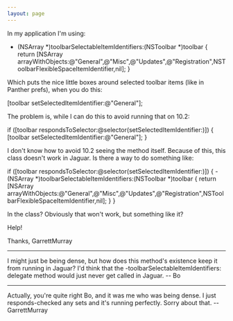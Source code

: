 ```yaml
---
layout: page
---
```


In my application I'm using:
    
- (NSArray *)toolbarSelectableItemIdentifiers:(NSToolbar *)toolbar
{
     return [NSArray arrayWithObjects:@"General",@"Misc",@"Updates",@"Registration",NSToolbarFlexibleSpaceItemIdentifier,nil];
}


Which puts the nice little boxes around selected toolbar items (like in Panther prefs), when you do this:
    
[toolbar setSelectedItemIdentifier:@"General"];


The problem is, while I can do this to avoid running that on 10.2:
    
if ([toolbar respondsToSelector:@selector(setSelectedItemIdentifier:)]) {
	[toolbar setSelectedItemIdentifier:@"General"];
}


I don't know how to avoid 10.2 seeing the method itself. Because of this, this class doesn't work in Jaguar. Is there a way to do something like:
    
if ([toolbar respondsToSelector:@selector(setSelectedItemIdentifier:)]) {
     - (NSArray *)toolbarSelectableItemIdentifiers:(NSToolbar *)toolbar
     {
          return [NSArray arrayWithObjects:@"General",@"Misc",@"Updates",@"Registration",NSToolbarFlexibleSpaceItemIdentifier,nil];
     }
}


In the class? Obviously that won't work, but something like it?

Help!

Thanks,
GarrettMurray

----

I might just be being dense, but how does this method's existence keep it from running in Jaguar?  I'd think that the     -toolbarSelectableItemIdentifiers: delegate method would just never get called in Jaguar.  -- Bo

----

Actually, you're quite right Bo, and it was me who was being dense. I just responds-checked any sets and it's running perfectly. Sorry about that. --GarrettMurray
